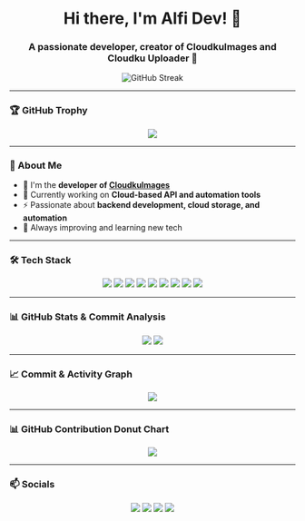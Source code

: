 <h1 align="center">Hi there, I'm Alfi Dev! 👋</h1>
<h3 align="center">A passionate developer, creator of CloudkuImages and Cloudku Uploader 🚀</h3>

<p align="center">
  <img src="https://github-readme-streak-stats.herokuapp.com/?user=AlfiCloud&theme=radical" alt="GitHub Streak" />
</p>

---

### 🏆 GitHub Trophy
<p align="center">
  <img src="https://github-profile-trophy.vercel.app/?username=AlfiCloud&theme=radical&no-bg=true&no-frame=true&column=7" />
</p>

---

### 🚀 About Me
- 🔭 I'm the **developer of [CloudkuImages](https://cloudkuimages.com)**
- 🌱 Currently working on **Cloud-based API and automation tools**
- ⚡ Passionate about **backend development, cloud storage, and automation**
- 🎯 Always improving and learning new tech

---

### 🛠️ Tech Stack
<p align="center">
  <img src="https://img.shields.io/badge/HTML5-%23E34F26.svg?style=for-the-badge&logo=html5&logoColor=white" />
  <img src="https://img.shields.io/badge/CSS3-%231572B6.svg?style=for-the-badge&logo=css3&logoColor=white" />
  <img src="https://img.shields.io/badge/TailwindCSS-%2306B6D4.svg?style=for-the-badge&logo=tailwindcss&logoColor=white" />
  <img src="https://img.shields.io/badge/PHP-%23777BB4.svg?style=for-the-badge&logo=php&logoColor=white" />
  <img src="https://img.shields.io/badge/Node.js-%23339933.svg?style=for-the-badge&logo=node.js&logoColor=white" />
  <img src="https://img.shields.io/badge/Python-%233776AB.svg?style=for-the-badge&logo=python&logoColor=white" />
  <img src="https://img.shields.io/badge/Express.js-000000?style=for-the-badge&logo=express&logoColor=white"/>
  <img src="https://img.shields.io/badge/MongoDB-47A248?style=for-the-badge&logo=mongodb&logoColor=white" />
  <img src="https://img.shields.io/badge/MySQL-005C84?style=for-the-badge&logo=mysql&logoColor=white" />
</p>

---

### 📊 GitHub Stats & Commit Analysis
<p align="center">
  <img src="https://github-readme-stats.vercel.app/api?username=AlfiCloud&show_icons=true&theme=radical" />
  <img src="https://github-readme-stats.vercel.app/api/top-langs/?username=AlfiCloud&layout=compact&theme=radical" />
</p>

---

### 📈 Commit & Activity Graph
<p align="center">
  <img src="https://github-readme-activity-graph.vercel.app/graph?username=AlfiCloud&theme=radical" />
</p>

---

### 📊 GitHub Contribution Donut Chart
<p align="center">
  <img src="https://github-contributor-stats.vercel.app/api?username=AlfiCloud&theme=radical&combine_all_yearly_contributions=true&chart_type=donut" />
</p>

---

### 📫 Socials
<p align="center">
  <a href="https://github.com/AlfiCloud"><img src="https://img.shields.io/badge/GitHub-%23181717.svg?style=for-the-badge&logo=github&logoColor=white" /></a>
  <a href="https://cloudkuimages.com"><img src="https://img.shields.io/badge/CloudkuImages-%23000000.svg?style=for-the-badge&logo=cloudflare&logoColor=white" /></a>
  <a href="https://wa.me/6287831816747"><img src="https://img.shields.io/badge/WhatsApp-%23000000.svg?logo=WhatsApp&logoColor=white" /></a>
  <a href="https://www.whatsapp.com/channel/0029VasizxI47XeE2iiave0u"><img src="https://img.shields.io/badge/WhatsApp%20Channel-%23000000.svg?logo=WhatsApp&logoColor=white" /></a>
</p>
